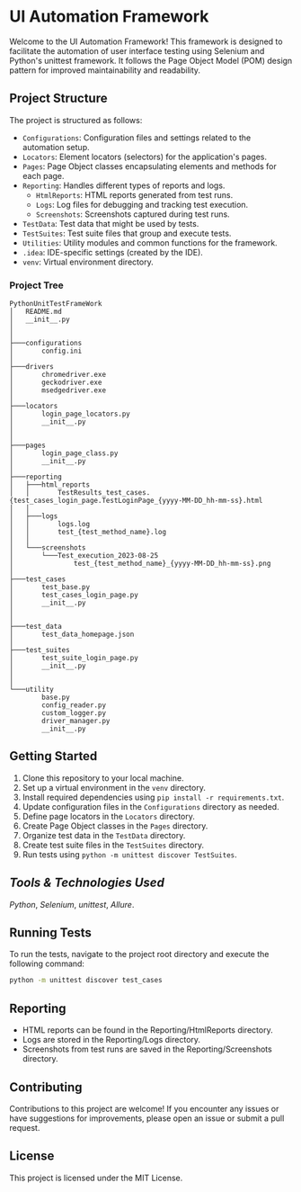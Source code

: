 # UI Automation Framework

Welcome to the UI Automation Framework! This framework is designed to facilitate the automation of user interface testing using Selenium and Python's unittest framework. It follows the Page Object Model (POM) design pattern for improved maintainability and readability.

## Project Structure

The project is structured as follows:

- `Configurations`: Configuration files and settings related to the automation setup.
- `Locators`: Element locators (selectors) for the application's pages.
- `Pages`: Page Object classes encapsulating elements and methods for each page.
- `Reporting`: Handles different types of reports and logs.
  - `HtmlReports`: HTML reports generated from test runs.
  - `Logs`: Log files for debugging and tracking test execution.
  - `Screenshots`: Screenshots captured during test runs.
- `TestData`: Test data that might be used by tests.
- `TestSuites`: Test suite files that group and execute tests.
- `Utilities`: Utility modules and common functions for the framework.
- `.idea`: IDE-specific settings (created by the IDE).
- `venv`: Virtual environment directory.

### Project Tree
``` tree -O
PythonUnitTestFrameWork
│   README.md
│   __init__.py
│
│
├───configurations
│       config.ini
│
├───drivers
│       chromedriver.exe
│       geckodriver.exe
│       msedgedriver.exe
│
├───locators
│       login_page_locators.py
│       __init__.py
│   
│
├───pages
│       login_page_class.py
│       __init__.py
│
├───reporting
│   ├───html_reports
│   │       TestResults_test_cases.{test_cases_login_page.TestLoginPage_{yyyy-MM-DD_hh-mm-ss}.html
│   │
│   ├───logs
│   │       logs.log
│   │       test_{test_method_name}.log
│   │
│   └───screenshots
│       └───Test_execution_2023-08-25
│               test_{test_method_name}_{yyyy-MM-DD_hh-mm-ss}.png
│
├───test_cases
│       test_base.py
│       test_cases_login_page.py
│       __init__.py
│    
│
├───test_data
│		test_data_homepage.json
│
├───test_suites
│       test_suite_login_page.py
│       __init__.py
│   
│
└───utility
        base.py
        config_reader.py
        custom_logger.py
        driver_manager.py
        __init__.py
```

## Getting Started

1. Clone this repository to your local machine.
2. Set up a virtual environment in the `venv` directory.
3. Install required dependencies using `pip install -r requirements.txt`.
4. Update configuration files in the `Configurations` directory as needed.
5. Define page locators in the `Locators` directory.
6. Create Page Object classes in the `Pages` directory.
7. Organize test data in the `TestData` directory.
8. Create test suite files in the `TestSuites` directory.
9. Run tests using `python -m unittest discover TestSuites`.

## _Tools & Technologies Used_
_Python_, _Selenium_, _unittest_, _Allure_.

## Running Tests

To run the tests, navigate to the project root directory and execute the following command:

```bash
python -m unittest discover test_cases
```
## Reporting
* HTML reports can be found in the Reporting/HtmlReports directory.
* Logs are stored in the Reporting/Logs directory.
* Screenshots from test runs are saved in the Reporting/Screenshots directory.

## Contributing
Contributions to this project are welcome! If you encounter any issues or have suggestions for improvements, please open an issue or submit a pull request.

## License
This project is licensed under the MIT License.
